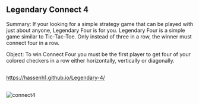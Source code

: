 ## Legendary Connect 4 

Summary:
If your looking for a simple strategy game that can be played with just about anyone, Legendary Four is for you. 
Legendary Four is a simple game similar to Tic-Tac-Toe. Only instead of three in a row, the winner must connect four in a row.

Object:
To win Connect Four you must be the first player to get four of your colored checkers in a row either horizontally, vertically or diagonally.

##

https://hassenh1.github.io/Legendary-4/

##

![connect4](https://user-images.githubusercontent.com/48224444/66598972-1c3db900-eb57-11e9-80e9-2b129ba2aba9.PNG)
